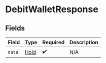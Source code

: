 # DebitWalletResponse


## Fields

| Field                               | Type                                | Required                            | Description                         |
| ----------------------------------- | ----------------------------------- | ----------------------------------- | ----------------------------------- |
| `data`                              | [Hold](../../models/shared/Hold.md) | :heavy_check_mark:                  | N/A                                 |
